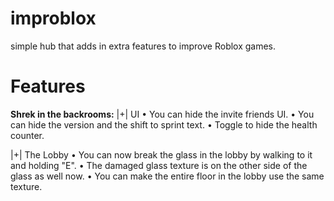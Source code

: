 # improblox
simple hub that adds in extra features to improve Roblox games.
# Features
**Shrek in the backrooms:**
|+| UI
   • You can hide the invite friends UI.
   • You can hide the version and the shift to sprint text.
   • Toggle to hide the health counter.

|+| The Lobby
   • You can now break the glass in the lobby by walking to it and holding "E".
   • The damaged glass texture is on the other side of the glass as well now.
   • You can make the entire floor in the lobby use the same texture.


